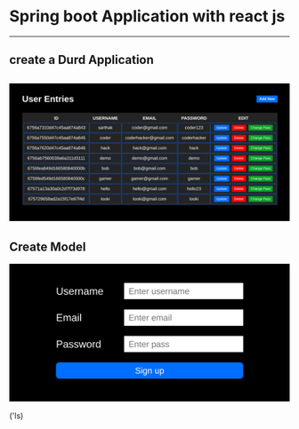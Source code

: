# **Spring boot Application with react js**
----------------------------------------------
## create a Durd Application

![Preview](snapshot/prev.png)
-----------------------------------------------
## Create Model
![Preview](snapshot/create.png)

('ls)